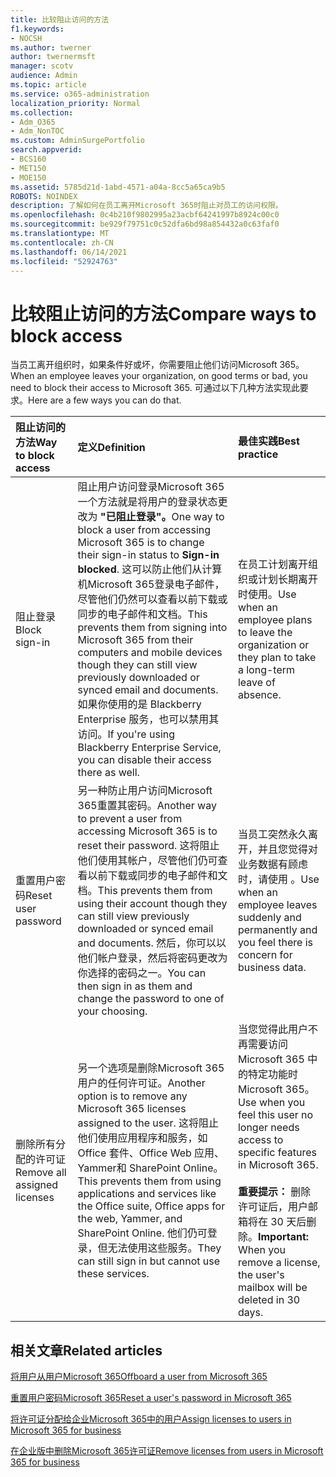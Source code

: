 ```yaml
---
title: 比较阻止访问的方法
f1.keywords:
- NOCSH
ms.author: twerner
author: twernermsft
manager: scotv
audience: Admin
ms.topic: article
ms.service: o365-administration
localization_priority: Normal
ms.collection:
- Adm_O365
- Adm_NonTOC
ms.custom: AdminSurgePortfolio
search.appverid:
- BCS160
- MET150
- MOE150
ms.assetid: 5785d21d-1abd-4571-a04a-8cc5a65ca9b5
ROBOTS: NOINDEX
description: 了解如何在员工离开Microsoft 365时阻止对员工的访问权限。
ms.openlocfilehash: 0c4b210f9802995a23acbf64241997b8924c00c0
ms.sourcegitcommit: be929f79751c0c52dfa6bd98a854432a0c63faf0
ms.translationtype: MT
ms.contentlocale: zh-CN
ms.lasthandoff: 06/14/2021
ms.locfileid: "52924763"
---
```

# <a name="compare-ways-to-block-access"></a><span data-ttu-id="35c72-103">比较阻止访问的方法</span><span class="sxs-lookup"><span data-stu-id="35c72-103">Compare ways to block access</span></span>

<span data-ttu-id="35c72-104">当员工离开组织时，如果条件好或坏，你需要阻止他们访问Microsoft 365。</span><span class="sxs-lookup"><span data-stu-id="35c72-104">When an employee leaves your organization, on good terms or bad, you need to block their access to Microsoft 365.</span></span> <span data-ttu-id="35c72-105">可通过以下几种方法实现此要求。</span><span class="sxs-lookup"><span data-stu-id="35c72-105">Here are a few ways you can do that.</span></span>
  
|<span data-ttu-id="35c72-106">阻止访问的方法</span><span class="sxs-lookup"><span data-stu-id="35c72-106">Way to block access</span></span>|<span data-ttu-id="35c72-107">定义</span><span class="sxs-lookup"><span data-stu-id="35c72-107">Definition</span></span>|<span data-ttu-id="35c72-108">最佳实践</span><span class="sxs-lookup"><span data-stu-id="35c72-108">Best practice</span></span>|
|:-----|:-----|:-----|
|<span data-ttu-id="35c72-109">阻止登录</span><span class="sxs-lookup"><span data-stu-id="35c72-109">Block sign-in</span></span>  <br/> |<span data-ttu-id="35c72-110">阻止用户访问登录Microsoft 365一个方法就是将用户的登录状态更改为 **"已阻止登录"。**</span><span class="sxs-lookup"><span data-stu-id="35c72-110">One way to block a user from accessing Microsoft 365 is to change their sign-in status to **Sign-in blocked**.</span></span> <span data-ttu-id="35c72-111">这可以防止他们从计算机Microsoft 365登录电子邮件，尽管他们仍然可以查看以前下载或同步的电子邮件和文档。</span><span class="sxs-lookup"><span data-stu-id="35c72-111">This prevents them from signing into Microsoft 365 from their computers and mobile devices though they can still view previously downloaded or synced email and documents.</span></span> <span data-ttu-id="35c72-112">如果你使用的是 Blackberry Enterprise 服务，也可以禁用其访问。</span><span class="sxs-lookup"><span data-stu-id="35c72-112">If you're using Blackberry Enterprise Service, you can disable their access there as well.</span></span>  <br/> |<span data-ttu-id="35c72-113">在员工计划离开组织或计划长期离开时使用。</span><span class="sxs-lookup"><span data-stu-id="35c72-113">Use when an employee plans to leave the organization or they plan to take a long-term leave of absence.</span></span>  <br/> |
|<span data-ttu-id="35c72-114">重置用户密码</span><span class="sxs-lookup"><span data-stu-id="35c72-114">Reset user password</span></span>  <br/> |<span data-ttu-id="35c72-115">另一种防止用户访问Microsoft 365重置其密码。</span><span class="sxs-lookup"><span data-stu-id="35c72-115">Another way to prevent a user from accessing Microsoft 365 is to reset their password.</span></span> <span data-ttu-id="35c72-116">这将阻止他们使用其帐户，尽管他们仍可查看以前下载或同步的电子邮件和文档。</span><span class="sxs-lookup"><span data-stu-id="35c72-116">This prevents them from using their account though they can still view previously downloaded or synced email and documents.</span></span> <span data-ttu-id="35c72-117">然后，你可以以他们帐户登录，然后将密码更改为你选择的密码之一。</span><span class="sxs-lookup"><span data-stu-id="35c72-117">You can then sign in as them and change the password to one of your choosing.</span></span>  <br/> |<span data-ttu-id="35c72-118">当员工突然永久离开，并且您觉得对业务数据有顾虑时，请使用 。</span><span class="sxs-lookup"><span data-stu-id="35c72-118">Use when an employee leaves suddenly and permanently and you feel there is concern for business data.</span></span>  <br/> |
|<span data-ttu-id="35c72-119">删除所有分配的许可证</span><span class="sxs-lookup"><span data-stu-id="35c72-119">Remove all assigned licenses</span></span>  <br/> |<span data-ttu-id="35c72-120">另一个选项是删除Microsoft 365用户的任何许可证。</span><span class="sxs-lookup"><span data-stu-id="35c72-120">Another option is to remove any Microsoft 365 licenses assigned to the user.</span></span> <span data-ttu-id="35c72-121">这将阻止他们使用应用程序和服务，如 Office 套件、Office Web 应用、Yammer和 SharePoint Online。</span><span class="sxs-lookup"><span data-stu-id="35c72-121">This prevents them from using applications and services like the Office suite, Office apps for the web, Yammer, and SharePoint Online.</span></span> <span data-ttu-id="35c72-122">他们仍可登录，但无法使用这些服务。</span><span class="sxs-lookup"><span data-stu-id="35c72-122">They can still sign in but cannot use these services.</span></span>  <br/> |<span data-ttu-id="35c72-123">当您觉得此用户不再需要访问 Microsoft 365 中的特定功能时Microsoft 365。</span><span class="sxs-lookup"><span data-stu-id="35c72-123">Use when you feel this user no longer needs access to specific features in Microsoft 365.</span></span>  <br/> <br> <span data-ttu-id="35c72-124">**重要提示：** 删除许可证后，用户邮箱将在 30 天后删除。</span><span class="sxs-lookup"><span data-stu-id="35c72-124">**Important:** When you remove a license, the user's mailbox will be deleted in 30 days.</span></span>
   
## <a name="related-articles"></a><span data-ttu-id="35c72-125">相关文章</span><span class="sxs-lookup"><span data-stu-id="35c72-125">Related articles</span></span>

[<span data-ttu-id="35c72-126">将用户从用户Microsoft 365</span><span class="sxs-lookup"><span data-stu-id="35c72-126">Offboard a user from Microsoft 365</span></span>](../add-users/remove-former-employee.md)
    
[<span data-ttu-id="35c72-127">重置用户密码Microsoft 365</span><span class="sxs-lookup"><span data-stu-id="35c72-127">Reset a user's password in Microsoft 365</span></span>](../add-users/reset-passwords.md)
    
[<span data-ttu-id="35c72-128">将许可证分配给企业Microsoft 365中的用户</span><span class="sxs-lookup"><span data-stu-id="35c72-128">Assign licenses to users in Microsoft 365 for business</span></span>](../manage/assign-licenses-to-users.md)
    
[<span data-ttu-id="35c72-129">在企业版中删除Microsoft 365许可证</span><span class="sxs-lookup"><span data-stu-id="35c72-129">Remove licenses from users in Microsoft 365 for business</span></span>](../manage/remove-licenses-from-users.md)
    

